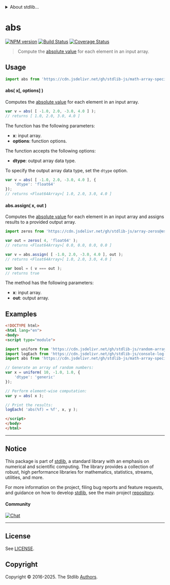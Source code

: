 <!--

@license Apache-2.0

Copyright (c) 2025 The Stdlib Authors.

Licensed under the Apache License, Version 2.0 (the "License");
you may not use this file except in compliance with the License.
You may obtain a copy of the License at

   http://www.apache.org/licenses/LICENSE-2.0

Unless required by applicable law or agreed to in writing, software
distributed under the License is distributed on an "AS IS" BASIS,
WITHOUT WARRANTIES OR CONDITIONS OF ANY KIND, either express or implied.
See the License for the specific language governing permissions and
limitations under the License.

-->


<details>
  <summary>
    About stdlib...
  </summary>
  <p>We believe in a future in which the web is a preferred environment for numerical computation. To help realize this future, we've built stdlib. stdlib is a standard library, with an emphasis on numerical and scientific computation, written in JavaScript (and C) for execution in browsers and in Node.js.</p>
  <p>The library is fully decomposable, being architected in such a way that you can swap out and mix and match APIs and functionality to cater to your exact preferences and use cases.</p>
  <p>When you use stdlib, you can be absolutely certain that you are using the most thorough, rigorous, well-written, studied, documented, tested, measured, and high-quality code out there.</p>
  <p>To join us in bringing numerical computing to the web, get started by checking us out on <a href="https://github.com/stdlib-js/stdlib">GitHub</a>, and please consider <a href="https://opencollective.com/stdlib">financially supporting stdlib</a>. We greatly appreciate your continued support!</p>
</details>

# abs

[![NPM version][npm-image]][npm-url] [![Build Status][test-image]][test-url] [![Coverage Status][coverage-image]][coverage-url] <!-- [![dependencies][dependencies-image]][dependencies-url] -->

> Compute the [absolute value][@stdlib/math/base/special/abs] for each element in an input array.



<section class="usage">

## Usage

```javascript
import abs from 'https://cdn.jsdelivr.net/gh/stdlib-js/math-array-special-abs@esm/index.mjs';
```

#### abs( x\[, options] )

Computes the [absolute value][@stdlib/math/base/special/abs] for each element in an input array.

```javascript
var v = abs( [ -1.0, 2.0, -3.0, 4.0 ] );
// returns [ 1.0, 2.0, 3.0, 4.0 ]
```

The function has the following parameters:

-   **x**: input array.
-   **options**: function options.

The function accepts the following options:

-   **dtype**: output array data type.

To specify the output array data type, set the `dtype` option.

```javascript
var v = abs( [ -1.0, 2.0, -3.0, 4.0 ], {
    'dtype': 'float64'
});
// returns <Float64Array>[ 1.0, 2.0, 3.0, 4.0 ]
```

#### abs.assign( x, out )

Computes the [absolute value][@stdlib/math/base/special/abs] for each element in an input array and assigns results to a provided output array.

```javascript
import zeros from 'https://cdn.jsdelivr.net/gh/stdlib-js/array-zeros@esm/index.mjs';

var out = zeros( 4, 'float64' );
// returns <Float64Array>[ 0.0, 0.0, 0.0, 0.0 ]

var v = abs.assign( [ -1.0, 2.0, -3.0, 4.0 ], out );
// returns <Float64Array>[ 1.0, 2.0, 3.0, 4.0 ]

var bool = ( v === out );
// returns true
```

The method has the following parameters:

-   **x**: input array.
-   **out**: output array.

</section>

<!-- /.usage -->

<section class="notes">

</section>

<!-- /.notes -->

<section class="examples">

## Examples

<!-- eslint no-undef: "error" -->

```html
<!DOCTYPE html>
<html lang="en">
<body>
<script type="module">

import uniform from 'https://cdn.jsdelivr.net/gh/stdlib-js/random-array-uniform@esm/index.mjs';
import logEach from 'https://cdn.jsdelivr.net/gh/stdlib-js/console-log-each@esm/index.mjs';
import abs from 'https://cdn.jsdelivr.net/gh/stdlib-js/math-array-special-abs@esm/index.mjs';

// Generate an array of random numbers:
var x = uniform( 10, -1.0, 1.0, {
    'dtype': 'generic'
});

// Perform element-wise computation:
var y = abs( x );

// Print the results:
logEach( 'abs(%f) = %f', x, y );

</script>
</body>
</html>
```

</section>

<!-- /.examples -->

<!-- Section for related `stdlib` packages. Do not manually edit this section, as it is automatically populated. -->

<section class="related">

</section>

<!-- /.related -->

<!-- Section for all links. Make sure to keep an empty line after the `section` element and another before the `/section` close. -->


<section class="main-repo" >

* * *

## Notice

This package is part of [stdlib][stdlib], a standard library with an emphasis on numerical and scientific computing. The library provides a collection of robust, high performance libraries for mathematics, statistics, streams, utilities, and more.

For more information on the project, filing bug reports and feature requests, and guidance on how to develop [stdlib][stdlib], see the main project [repository][stdlib].

#### Community

[![Chat][chat-image]][chat-url]

---

## License

See [LICENSE][stdlib-license].


## Copyright

Copyright &copy; 2016-2025. The Stdlib [Authors][stdlib-authors].

</section>

<!-- /.stdlib -->

<!-- Section for all links. Make sure to keep an empty line after the `section` element and another before the `/section` close. -->

<section class="links">

[npm-image]: http://img.shields.io/npm/v/@stdlib/math-array-special-abs.svg
[npm-url]: https://npmjs.org/package/@stdlib/math-array-special-abs

[test-image]: https://github.com/stdlib-js/math-array-special-abs/actions/workflows/test.yml/badge.svg?branch=main
[test-url]: https://github.com/stdlib-js/math-array-special-abs/actions/workflows/test.yml?query=branch:main

[coverage-image]: https://img.shields.io/codecov/c/github/stdlib-js/math-array-special-abs/main.svg
[coverage-url]: https://codecov.io/github/stdlib-js/math-array-special-abs?branch=main

<!--

[dependencies-image]: https://img.shields.io/david/stdlib-js/math-array-special-abs.svg
[dependencies-url]: https://david-dm.org/stdlib-js/math-array-special-abs/main

-->

[chat-image]: https://img.shields.io/gitter/room/stdlib-js/stdlib.svg
[chat-url]: https://app.gitter.im/#/room/#stdlib-js_stdlib:gitter.im

[stdlib]: https://github.com/stdlib-js/stdlib

[stdlib-authors]: https://github.com/stdlib-js/stdlib/graphs/contributors

[umd]: https://github.com/umdjs/umd
[es-module]: https://developer.mozilla.org/en-US/docs/Web/JavaScript/Guide/Modules

[deno-url]: https://github.com/stdlib-js/math-array-special-abs/tree/deno
[deno-readme]: https://github.com/stdlib-js/math-array-special-abs/blob/deno/README.md
[umd-url]: https://github.com/stdlib-js/math-array-special-abs/tree/umd
[umd-readme]: https://github.com/stdlib-js/math-array-special-abs/blob/umd/README.md
[esm-url]: https://github.com/stdlib-js/math-array-special-abs/tree/esm
[esm-readme]: https://github.com/stdlib-js/math-array-special-abs/blob/esm/README.md
[branches-url]: https://github.com/stdlib-js/math-array-special-abs/blob/main/branches.md

[stdlib-license]: https://raw.githubusercontent.com/stdlib-js/math-array-special-abs/main/LICENSE

[@stdlib/math/base/special/abs]: https://github.com/stdlib-js/math-base-special-abs/tree/esm

</section>

<!-- /.links -->
